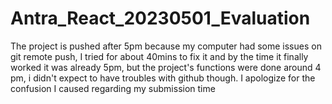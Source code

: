 # Antra_React_20230501_Evaluation
The project is pushed after 5pm because my computer had some issues on git remote push, 
I tried for about 40mins to fix it and by the time it finally worked it was already 5pm,
but the project's functions were done around 4 pm, i didn't expect to have troubles with
github though. I apologize for the confusion I caused regarding my submission time
